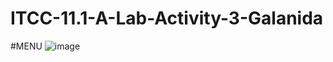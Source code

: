 # ITCC-11.1-A-Lab-Activity-3-Galanida
#MENU
![image](https://github.com/user-attachments/assets/03f581a7-a47d-4fda-aca9-5979b6d17edd)
